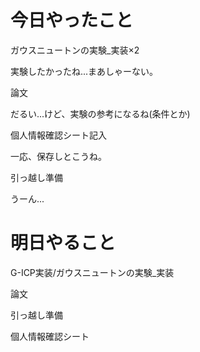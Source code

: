 # 今日やったこと
ガウスニュートンの実験_実装×2

実験したかったね...まあしゃーない。

論文

だるい...けど、実験の参考になるね(条件とか)

個人情報確認シート記入

一応、保存しとこうね。

引っ越し準備

うーん...

# 明日やること
G-ICP実装/ガウスニュートンの実験_実装

論文

引っ越し準備

個人情報確認シート

